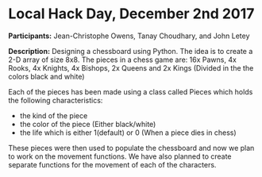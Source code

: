 # Local Hack Day, December 2nd 2017

**Participants:** Jean-Christophe Owens, Tanay Choudhary, and John Letey

**Description:** Designing a chessboard using Python. The idea is to create a 2-D array of size 8x8. The pieces in a chess game are: 16x Pawns, 4x Rooks, 4x Knights, 4x Bishops, 2x Queens and 2x Kings (Divided in the the colors black and white)

Each of the pieces has been made using a class called Pieces which holds the following characteristics:

- the kind of the piece
- the color of the piece (Either black/white)
- the life which is either 1(default) or 0 (When a piece dies in chess)
  
These pieces were then used to populate the chessboard and now we plan to work on the movement functions. We have also planned to create separate functions for the movement of each of the characters.
